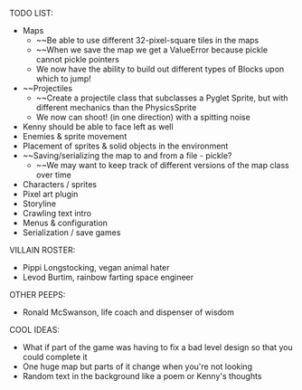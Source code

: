 TODO LIST:
* Maps
   * ~~Be able to use different 32-pixel-square tiles in the maps
   * ~~When we save the map we get a ValueError because pickle cannot pickle pointers
   * We now have the ability to build out different types of Blocks upon which to jump!
* ~~Projectiles
   * ~~Create a projectile class that subclasses a Pyglet Sprite, but with different mechanics than the PhysicsSprite
   * We now can shoot! (in one direction) with a spitting noise
* Kenny should be able to face left as well
* Enemies & sprite movement
* Placement of sprites & solid objects in the environment
* ~~Saving/serializing the map to and from a file - pickle?
   * ~~We may want to keep track of different versions of the map class over time
* Characters / sprites
* Pixel art plugin
* Storyline
* Crawling text intro
* Menus & configuration
* Serialization / save games

VILLAIN ROSTER:
* Pippi Longstocking, vegan animal hater
* Levod Burtim, rainbow farting space engineer

OTHER PEEPS:
* Ronald McSwanson, life coach and dispenser of wisdom

COOL IDEAS:
* What if part of the game was having to fix a bad level design so that you could complete it
* One huge map but parts of it change when you're not looking
* Random text in the background like a poem or Kenny's thoughts
